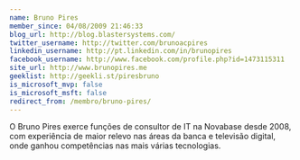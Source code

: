 ```yaml
---
name: Bruno Pires
member_since: 04/08/2009 21:46:33
blog_url: http://blog.blastersystems.com/
twitter_username: http://twitter.com/brunoacpires
linkedin_username: http://pt.linkedin.com/in/brunopires
facebook_username: http://www.facebook.com/profile.php?id=1473115311
site_url: http://www.brunopires.me
geeklist: http://geekli.st/piresbruno
is_microsoft_mvp: false
is_microsoft_msft: false
redirect_from: /membro/bruno-pires/
---
```

O Bruno Pires exerce funções de consultor de IT na Novabase desde 2008, com experiência de maior relevo nas áreas da banca e televisão digital, onde ganhou competências nas mais várias tecnologias.